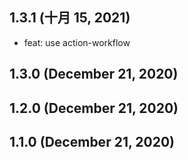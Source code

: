 ## 1.3.1 (十月 15, 2021)

- feat: use action-workflow

## 1.3.0 (December 21, 2020)

## 1.2.0 (December 21, 2020)

## 1.1.0 (December 21, 2020)
